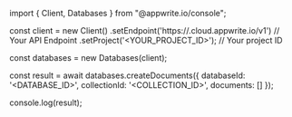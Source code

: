 import { Client, Databases } from "@appwrite.io/console";

const client = new Client()
    .setEndpoint('https://<REGION>.cloud.appwrite.io/v1') // Your API Endpoint
    .setProject('<YOUR_PROJECT_ID>'); // Your project ID

const databases = new Databases(client);

const result = await databases.createDocuments({
    databaseId: '<DATABASE_ID>',
    collectionId: '<COLLECTION_ID>',
    documents: []
});

console.log(result);
